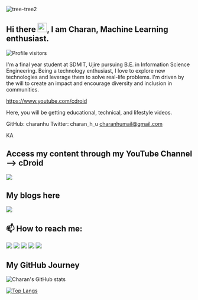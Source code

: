 ![tree-tree2](https://github.com/charanhu/charanhu/blob/master/social/Charan_H_U.png)

## Hi there <img src="https://media.giphy.com/media/hvRJCLFzcasrR4ia7z/giphy.gif" width="25px">, I am Charan, Machine Learning enthusiast.


![Profile visitors](https://visitor-badge.glitch.me/badge?page_id=charanhu.visitor-badge)

I'm a final year student at SDMIT, Ujire pursuing B.E. in Information Science Engineering. Being a technology enthusiast, I love to explore new technologies and leverage them to solve real-life problems. I'm driven by the will to create an impact and encourage diversity and inclusion in communities.

https://www.youtube.com/cdroid 

Here, you will be getting educational, technical, and lifestyle videos.

GitHub: charanhu
Twitter: charan_h_u
charanhumail@gmail.com

KA

## Access my content through my YouTube Channel --> cDroid
<a href="https://www.youtube.com/cDroid"> <img src="https://github.com/charanhu/charanhu/blob/master/social/8.png"></a>  

## My blogs here
<a href="https://charanhu.medium.com"><img src="https://github.com/charanhu/charanhu/blob/master/social/11.png"></a>



## 📫 How to reach me:
<a href="https://www.linkedin.com/in/charanhu"><img src="https://github.com/charanhu/charanhu/blob/master/social/5.png"></a>
<a href="https://t.me/charanhu"><img src="https://github.com/charanhu/charanhu/blob/master/social/6.png"></a>
<a href="https://www.twitter.com/chara_h_u"><img src="https://github.com/charanhu/charanhu/blob/master/social/3.png"></a>
<a href="https://www.instagram.com/charan_hu"><img src="https://github.com/charanhu/charanhu/blob/master/social/1.png"></a>
<a href="https://www.facebook.com/iamcharanhu"><img src="https://github.com/charanhu/charanhu/blob/master/social/2.png"></a>
  
## My GitHub Journey

![Charan's GitHub stats](https://github-readme-stats.vercel.app/api?username=charanhu&count_private=true&show_icons=true&theme=highcontrast)    

[![Top Langs](https://github-readme-stats.vercel.app/api/top-langs/?username=charanhu&layout=compact&hide=tex,php,dart,hack,r,html,css,scss&theme=highcontrast)](https://github.com/charanhu/github-readme-stats)

<!-- If you are reading this believe me you can achieve big results! Always remember why you have started. -->
